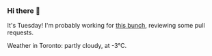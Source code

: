 ### Hi there :wave:

It's Tuesday! I'm probably working for [this bunch](https://github.com/kohofinancial), reviewing some pull requests.

Weather in Toronto: partly cloudy, at -3°C.
